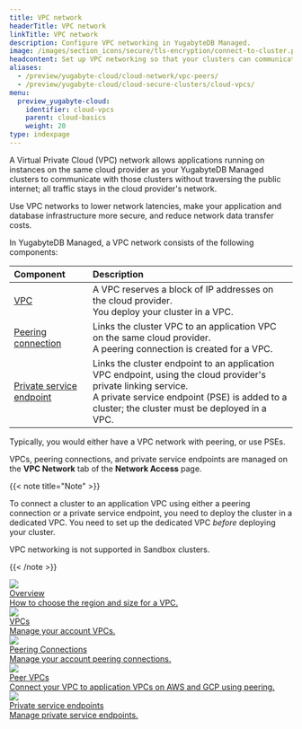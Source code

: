 ```yaml
---
title: VPC network
headerTitle: VPC network
linkTitle: VPC network
description: Configure VPC networking in YugabyteDB Managed.
image: /images/section_icons/secure/tls-encryption/connect-to-cluster.png
headcontent: Set up VPC networking so that your clusters can communicate privately with applications
aliases:
  - /preview/yugabyte-cloud/cloud-network/vpc-peers/
  - /preview/yugabyte-cloud/cloud-secure-clusters/cloud-vpcs/
menu:
  preview_yugabyte-cloud:
    identifier: cloud-vpcs
    parent: cloud-basics
    weight: 20
type: indexpage
---
```


A Virtual Private Cloud (VPC) network allows applications running on instances on the same cloud provider as your YugabyteDB Managed clusters to communicate with those clusters without traversing the public internet; all traffic stays in the cloud provider's network.

Use VPC networks to lower network latencies, make your application and database infrastructure more secure, and reduce network data transfer costs.

In YugabyteDB Managed, a VPC network consists of the following components:

| Component | Description |
| :--- | :--- |
| [VPC](cloud-add-vpc/) | A VPC reserves a block of IP addresses on the cloud provider.<br />You deploy your cluster in a VPC. |
| [Peering connection](cloud-add-peering/) | Links the cluster VPC to an application VPC on the same cloud provider.<br />A peering connection is created for a VPC. |
| [Private service endpoint](cloud-add-endpoint/) | Links the cluster endpoint to an application VPC endpoint, using the cloud provider's private linking service.<br />A private service endpoint (PSE) is added to a cluster; the cluster must be deployed in a VPC. |

Typically, you would either have a VPC network with peering, or use PSEs.

VPCs, peering connections, and private service endpoints are managed on the **VPC Network** tab of the **Network Access** page.

{{< note title="Note" >}}

To connect a cluster to an application VPC using either a peering connection or a private service endpoint, you need to deploy the cluster in a dedicated VPC. You need to set up the dedicated VPC _before_ deploying your cluster.

VPC networking is not supported in Sandbox clusters.

{{< /note >}}

<div class="row">

  <div class="col-12 col-md-6 col-lg-12 col-xl-6">
    <a class="section-link icon-offset" href="./cloud-vpc-intro/">
      <div class="head">
        <img class="icon" src="/images/section_icons/deploy/public-clouds.png" aria-hidden="true" />
        <div class="title">Overview</div>
      </div>
      <div class="body">
        How to choose the region and size for a VPC.
      </div>
    </a>
  </div>

  <div class="col-12 col-md-6 col-lg-12 col-xl-6">
    <a class="section-link icon-offset" href="./cloud-add-vpc/">
      <div class="head">
        <img class="icon" src="/images/section_icons/index/deploy.png" aria-hidden="true" />
        <div class="title">VPCs</div>
      </div>
      <div class="body">
        Manage your account VPCs.
      </div>
    </a>
  </div>

</div>

<div class="row">

  <div class="col-12 col-md-6 col-lg-12 col-xl-6">
    <a class="section-link icon-offset" href="./cloud-add-peering/">
      <div class="head">
        <img class="icon" src="/images/section_icons/quick_start/create_cluster.png" aria-hidden="true" />
        <div class="title">Peering Connections</div>
      </div>
      <div class="body">
        Manage your account peering connections.
      </div>
    </a>
  </div>

  <div class="col-12 col-md-6 col-lg-12 col-xl-6">
    <a class="section-link icon-offset" href="./cloud-add-vpc-aws/">
      <div class="head">
        <img class="icon" src="/images/section_icons/develop/api-icon.png" aria-hidden="true" />
        <div class="title">Peer VPCs</div>
      </div>
      <div class="body">
        Connect your VPC to application VPCs on AWS and GCP using peering.
      </div>
    </a>
  </div>

  <div class="col-12 col-md-6 col-lg-12 col-xl-6">
    <a class="section-link icon-offset" href="./cloud-add-endpoint/">
      <div class="head">
        <img class="icon" src="/images/section_icons/quick_start/create_cluster.png" aria-hidden="true" />
        <div class="title">Private service endpoints</div>
      </div>
      <div class="body">
        Manage private service endpoints.
      </div>
    </a>
  </div>

</div>
